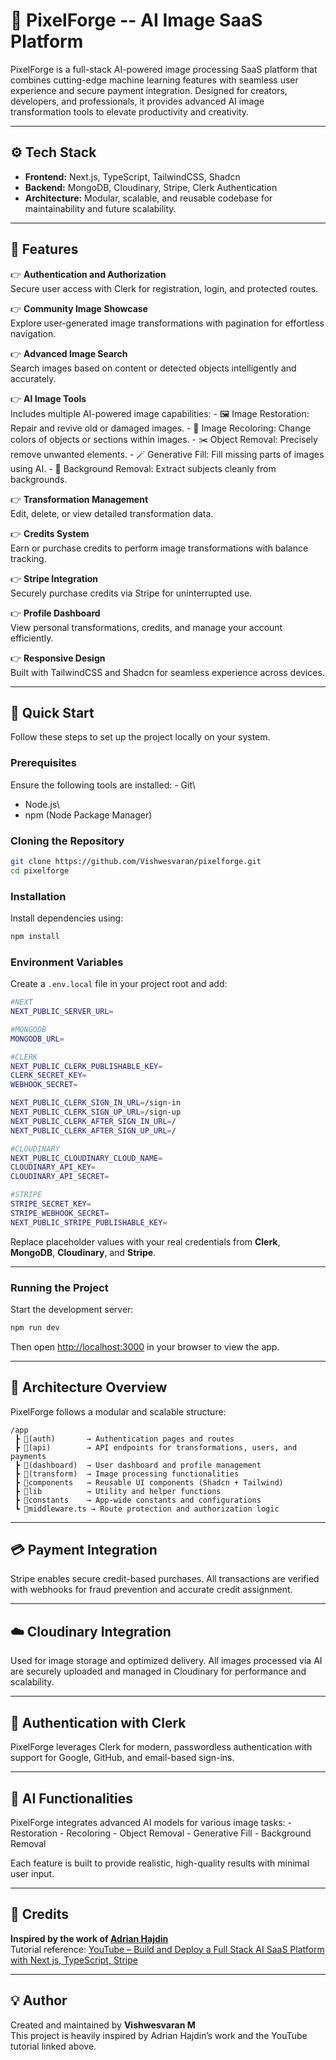 # 🧠 PixelForge -- AI Image SaaS Platform

PixelForge is a full-stack AI-powered image processing SaaS platform
that combines cutting-edge machine learning features with seamless user
experience and secure payment integration. Designed for creators,
developers, and professionals, it provides advanced AI image
transformation tools to elevate productivity and creativity.

------------------------------------------------------------------------

## ⚙️ Tech Stack

-   **Frontend:** Next.js, TypeScript, TailwindCSS, Shadcn
-   **Backend:** MongoDB, Cloudinary, Stripe, Clerk Authentication
-   **Architecture:** Modular, scalable, and reusable codebase for
    maintainability and future scalability.

------------------------------------------------------------------------

## 🔋 Features

👉 **Authentication and Authorization**\
Secure user access with Clerk for registration, login, and protected
routes.

👉 **Community Image Showcase**\
Explore user-generated image transformations with pagination for
effortless navigation.

👉 **Advanced Image Search**\
Search images based on content or detected objects intelligently and
accurately.

👉 **AI Image Tools**\
Includes multiple AI-powered image capabilities: - 🖼️ Image Restoration:
Repair and revive old or damaged images. - 🎨 Image Recoloring: Change
colors of objects or sections within images. - ✂️ Object Removal:
Precisely remove unwanted elements. - 🪄 Generative Fill: Fill missing
parts of images using AI. - 🧍 Background Removal: Extract subjects
cleanly from backgrounds.

👉 **Transformation Management**\
Edit, delete, or view detailed transformation data.

👉 **Credits System**\
Earn or purchase credits to perform image transformations with balance
tracking.

👉 **Stripe Integration**\
Securely purchase credits via Stripe for uninterrupted use.

👉 **Profile Dashboard**\
View personal transformations, credits, and manage your account
efficiently.

👉 **Responsive Design**\
Built with TailwindCSS and Shadcn for seamless experience across
devices.

------------------------------------------------------------------------

## 🚀 Quick Start

Follow these steps to set up the project locally on your system.

### Prerequisites

Ensure the following tools are installed: - Git\
- Node.js\
- npm (Node Package Manager)

### Cloning the Repository

``` bash
git clone https://github.com/Vishwesvaran/pixelforge.git
cd pixelforge
```

### Installation

Install dependencies using:

``` bash
npm install
```

### Environment Variables

Create a `.env.local` file in your project root and add:

``` bash
#NEXT
NEXT_PUBLIC_SERVER_URL=

#MONGODB
MONGODB_URL=

#CLERK
NEXT_PUBLIC_CLERK_PUBLISHABLE_KEY=
CLERK_SECRET_KEY=
WEBHOOK_SECRET=

NEXT_PUBLIC_CLERK_SIGN_IN_URL=/sign-in
NEXT_PUBLIC_CLERK_SIGN_UP_URL=/sign-up
NEXT_PUBLIC_CLERK_AFTER_SIGN_IN_URL=/
NEXT_PUBLIC_CLERK_AFTER_SIGN_UP_URL=/

#CLOUDINARY
NEXT_PUBLIC_CLOUDINARY_CLOUD_NAME=
CLOUDINARY_API_KEY=
CLOUDINARY_API_SECRET=

#STRIPE
STRIPE_SECRET_KEY=
STRIPE_WEBHOOK_SECRET=
NEXT_PUBLIC_STRIPE_PUBLISHABLE_KEY=
```

Replace placeholder values with your real credentials from **Clerk**,
**MongoDB**, **Cloudinary**, and **Stripe**.

------------------------------------------------------------------------

### Running the Project

Start the development server:

``` bash
npm run dev
```

Then open <http://localhost:3000> in your browser to view the app.

------------------------------------------------------------------------

## 🧩 Architecture Overview

PixelForge follows a modular and scalable structure:

    /app
     ┣ 📂(auth)       → Authentication pages and routes
     ┣ 📂(api)        → API endpoints for transformations, users, and payments
     ┣ 📂(dashboard)  → User dashboard and profile management
     ┣ 📂(transform)  → Image processing functionalities
     ┣ 📂components   → Reusable UI components (Shadcn + Tailwind)
     ┣ 📂lib          → Utility and helper functions
     ┣ 📂constants    → App-wide constants and configurations
     ┗ 📜middleware.ts → Route protection and authorization logic

------------------------------------------------------------------------

## 💳 Payment Integration

Stripe enables secure credit-based purchases. All transactions are
verified with webhooks for fraud prevention and accurate credit
assignment.

------------------------------------------------------------------------

## ☁️ Cloudinary Integration

Used for image storage and optimized delivery. All images processed via
AI are securely uploaded and managed in Cloudinary for performance and
scalability.

------------------------------------------------------------------------

## 🔐 Authentication with Clerk

PixelForge leverages Clerk for modern, passwordless authentication with
support for Google, GitHub, and email-based sign-ins.

------------------------------------------------------------------------

## 🧠 AI Functionalities

PixelForge integrates advanced AI models for various image tasks: -
Restoration - Recoloring - Object Removal - Generative Fill - Background
Removal

Each feature is built to provide realistic, high-quality results with
minimal user input.

-----------------------------------------------------------------------

## 🤝 Credits

**Inspired by the work of [Adrian Hajdin](https://github.com/adrianhajdin)**  
Tutorial reference: [YouTube – Build and Deploy a Full Stack AI SaaS Platform with Next js, TypeScript, Stripe](https://www.youtube.com/watch?v=Ahwoks_dawU)

-----------------------------------------------------------------------

## 💡 Author 

Created and maintained by **Vishwesvaran M**  
This project is heavily inspired by Adrian Hajdin’s work and the YouTube tutorial linked above.


